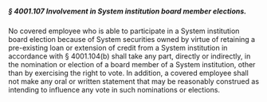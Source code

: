 ##### § 4001.107 Involvement in System institution board member elections. #####

No covered employee who is able to participate in a System institution board election because of System securities owned by virtue of retaining a pre-existing loan or extension of credit from a System institution in accordance with § 4001.104(b) shall take any part, directly or indirectly, in the nomination or election of a board member of a System institution, other than by exercising the right to vote. In addition, a covered employee shall not make any oral or written statement that may be reasonably construed as intending to influence any vote in such nominations or elections.